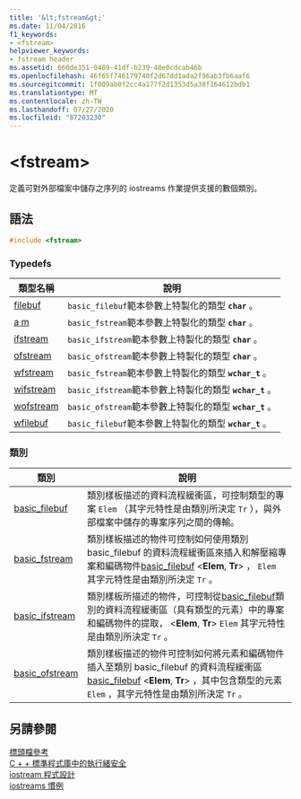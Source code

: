 ```yaml
---
title: '&lt;fstream&gt;'
ms.date: 11/04/2016
f1_keywords:
- <fstream>
helpviewer_keywords:
- fstream header
ms.assetid: 660de351-0489-41df-b239-40e0cdcab46b
ms.openlocfilehash: 46f65f746179740f2d67dd1ada2f96ab3fb6aaf6
ms.sourcegitcommit: 1f009ab0f2cc4a177f2d1353d5a38f164612bdb1
ms.translationtype: MT
ms.contentlocale: zh-TW
ms.lasthandoff: 07/27/2020
ms.locfileid: "87203230"
---
```

# <a name="ltfstreamgt"></a>&lt;fstream&gt;

定義可對外部檔案中儲存之序列的 iostreams 作業提供支援的數個類別。

## <a name="syntax"></a>語法

```cpp
#include <fstream>
```

### <a name="typedefs"></a>Typedefs

|類型名稱|說明|
|-|-|
|[filebuf](../standard-library/fstream-typedefs.md#filebuf)|`basic_filebuf`範本參數上特製化的類型 **`char`** 。|
|[a m](../standard-library/fstream-typedefs.md#fstream)|`basic_fstream`範本參數上特製化的類型 **`char`** 。|
|[ifstream](../standard-library/fstream-typedefs.md#ifstream)|`basic_ifstream`範本參數上特製化的類型 **`char`** 。|
|[ofstream](../standard-library/fstream-typedefs.md#ofstream)|`basic_ofstream`範本參數上特製化的類型 **`char`** 。|
|[wfstream](../standard-library/fstream-typedefs.md#wfstream)|`basic_fstream`範本參數上特製化的類型 **`wchar_t`** 。|
|[wifstream](../standard-library/fstream-typedefs.md#wifstream)|`basic_ifstream`範本參數上特製化的類型 **`wchar_t`** 。|
|[wofstream](../standard-library/fstream-typedefs.md#wofstream)|`basic_ofstream`範本參數上特製化的類型 **`wchar_t`** 。|
|[wfilebuf](../standard-library/fstream-typedefs.md#wfilebuf)|`basic_filebuf`範本參數上特製化的類型 **`wchar_t`** 。|

### <a name="classes"></a>類別

|類別|說明|
|-|-|
|[basic_filebuf](../standard-library/basic-filebuf-class.md)|類別樣板描述的資料流程緩衝區，可控制類型的專案 `Elem` （其字元特性是由類別所決定 `Tr` ），與外部檔案中儲存的專案序列之間的傳輸。|
|[basic_fstream](../standard-library/basic-fstream-class.md)|類別樣板描述的物件可控制如何使用類別 basic_filebuf 的資料流程緩衝區來插入和解壓縮專案和編碼物件[basic_filebuf](../standard-library/basic-filebuf-class.md) \<**Elem**, **Tr**> ， `Elem` 其字元特性是由類別所決定 `Tr` 。|
|[basic_ifstream](../standard-library/basic-ifstream-class.md)|類別樣板所描述的物件，可控制從[basic_filebuf](../standard-library/basic-filebuf-class.md)類別的資料流程緩衝區（具有類型的元素）中的專案和編碼物件的提取， \<**Elem**, **Tr**> `Elem` 其字元特性是由類別所決定 `Tr` 。|
|[basic_ofstream](../standard-library/basic-ofstream-class.md)|類別樣板描述的物件可控制如何將元素和編碼物件插入至類別 basic_filebuf 的資料流程緩衝區[basic_filebuf](../standard-library/basic-filebuf-class.md) \<**Elem**, **Tr**> ，其中包含類型的元素 `Elem` ，其字元特性是由類別所決定 `Tr` 。|

## <a name="see-also"></a>另請參閱

[標頭檔參考](../standard-library/cpp-standard-library-header-files.md)\
[C + + 標準程式庫中的執行緒安全](../standard-library/thread-safety-in-the-cpp-standard-library.md)\
[iostream 程式設計](../standard-library/iostream-programming.md)\
[iostreams 慣例](../standard-library/iostreams-conventions.md)
